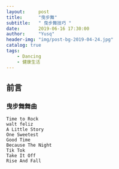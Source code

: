 ```yaml
---
layout:     post
title:      "曳步舞"
subtitle:   " 曳步舞技巧 "
date:       2019-06-16 17:30:00
author:     "Yusq"
header-img: "img/post-bg-2019-04-24.jpg"
catalog: true
tags:
    - Dancing
    - 健康生活
---
```



## 前言
### 曳步舞舞曲

```
Time to Rock
walt feliz
A Little Story
One Sweetest
Good Time
Because The Night
Tik Tok
Take It Off
Rise And Fall

```
